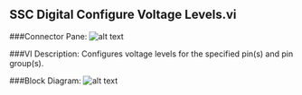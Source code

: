 ## **SSC Digital Configure Voltage Levels.vi**
###Connector Pane:
![alt text](/Digital/SSC%20Digital/Pin%20Levels%20and%20Timing/SSC%20Digital%20Configure%20Voltage%20Levels.vic.png "SSC Digital Configure Voltage Levels.vi connector pane")

###VI Description:
Configures voltage levels for the specified pin(s) and pin group(s).

###Block Diagram:
![alt text](/Digital/SSC%20Digital/Pin%20Levels%20and%20Timing/SSC%20Digital%20Configure%20Voltage%20Levels.vid.png "SSC Digital Configure Voltage Levels.vi block diagram")
